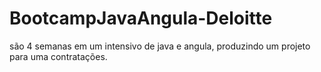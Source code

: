 # BootcampJavaAngula-Deloitte
são 4 semanas em um intensivo de java e angula, produzindo um projeto para uma contratações. 

